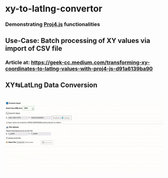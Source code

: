 # xy-to-latlng-convertor
### Demonstrating [Proj4.js](https://github.com/proj4js/proj4js) functionalities

## Use-Case: Batch processing of XY values via import of CSV file
### Article at: https://geek-cc.medium.com/transforming-xy-coordinates-to-latlng-values-with-proj4-js-d91a6139ba90

## XY⇆LatLng Data Conversion
<br/>![Coordinate Conversion](https://raw.githubusercontent.com/incubated-geek-cc/xy-to-latlng-convertor/main/demo.gif)